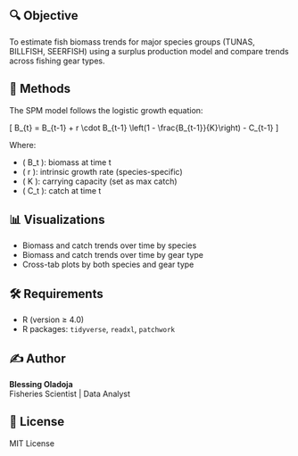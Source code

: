 
## 🔍 Objective

To estimate fish biomass trends for major species groups (TUNAS, BILLFISH, SEERFISH) using a surplus production model and compare trends across fishing gear types.

## 🧪 Methods

The SPM model follows the logistic growth equation:

\[
B_{t} = B_{t-1} + r \cdot B_{t-1} \left(1 - \frac{B_{t-1}}{K}\right) - C_{t-1}
\]

Where:
- \( B_t \): biomass at time t
- \( r \): intrinsic growth rate (species-specific)
- \( K \): carrying capacity (set as max catch)
- \( C_t \): catch at time t

## 📊 Visualizations

- Biomass and catch trends over time by species
- Biomass and catch trends over time by gear type
- Cross-tab plots by both species and gear type

## 🛠 Requirements

- R (version ≥ 4.0)
- R packages: `tidyverse`, `readxl`, `patchwork`

## ✍ Author

**Blessing Oladoja**  
Fisheries Scientist | Data Analyst

## 📄 License

MIT License
